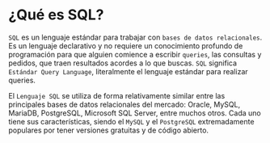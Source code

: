 # ¿Qué es SQL?

`SQL` es un lenguaje estándar para trabajar con `bases de datos relacionales`. Es un lenguaje declarativo y no requiere un conocimiento profundo de programación para que alguien comience a escribir `queries`, las consultas y pedidos, que traen resultados acordes a lo que buscas. `SQL` significa `Estándar Query Language`, literalmente el lenguaje estándar para realizar queries.
<br>

El `Lenguaje SQL` se utiliza de forma relativamente similar entre las principales bases de datos relacionales del mercado: Oracle, MySQL, MariaDB, PostgreSQL, Microsoft SQL Server, entre muchos otros. Cada uno tiene sus características, siendo el `MySQL` y el `PostgreSQL` extremadamente populares por tener versiones gratuitas y de código abierto.

<br>
